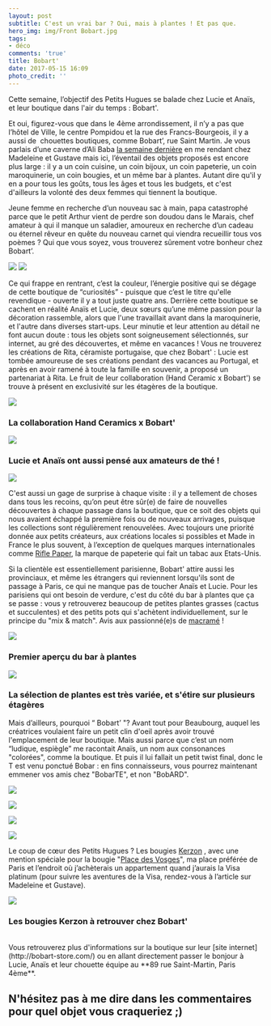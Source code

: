 ```yaml
---
layout: post
subtitle: C'est un vrai bar ? Oui, mais à plantes ! Et pas que.
hero_img: img/Front Bobart.jpg
tags:
- déco
comments: 'true'
title: Bobart'
date: 2017-05-15 16:09
photo_credit: ''
---
```

Cette semaine, l’objectif des Petits Hugues se balade chez Lucie et Anaïs, et leur boutique dans l'air du temps : Bobart'.

Et oui, figurez-vous que dans le 4ème arrondissement, il n’y a pas que l’hôtel de Ville, le centre Pompidou et la rue des Francs-Bourgeois, il y a aussi de  chouettes boutiques, comme Bobart’, rue Saint Martin. Je vous parlais d’une caverne d’Ali Baba [la semaine dernière](http://lespetitshugues.fr/madeleine-et-gustave/) en me rendant chez Madeleine et Gustave mais ici, l’éventail des objets proposés est encore plus large : il y a un coin cuisine, un coin bijoux, un coin papeterie, un coin maroquinerie, un coin bougies, et un même bar à plantes. Autant dire qu'il y en a pour tous les goûts, tous les âges et tous les budgets, et c'est d'ailleurs la volonté des deux femmes qui tiennent la boutique.

Jeune femme en recherche d’un nouveau sac à main, papa catastrophé parce que le petit Arthur vient de perdre son doudou dans le Marais, chef amateur à qui il manque un saladier, amoureux en recherche d’un cadeau ou éternel rêveur en quête du nouveau carnet qui viendra recueillir tous vos poèmes ? Qui que vous soyez, vous trouverez sûrement votre bonheur chez Bobart’.

<img src="/img/DSC02689-1.jpg" class="">

<img src="/img/DSC02705-1.jpg" class="">

Ce qui frappe en rentrant, c’est la couleur, l’énergie positive qui se dégage de cette boutique de “curiosités” - puisque que c’est le titre qu'elle revendique - ouverte il y a tout juste quatre ans. Derrière cette boutique se cachent en réalité Anaïs et Lucie, deux sœurs qu’une même passion pour la décoration rassemble, alors que l'une travaillait avant dans la maroquinerie, et l'autre dans diverses start-ups. Leur minutie et leur attention au détail ne font aucun doute : tous les objets sont soigneusement sélectionnés, sur internet, au gré des découvertes, et même en vacances ! Vous ne trouverez les créations de Rita, céramiste portugaise, que chez Bobart' : Lucie est tombée amoureuse de ses créations pendant des vacances au Portugal, et après en avoir ramené à toute la famille en souvenir, a proposé un partenariat à Rita. Le fruit de leur collaboration (Hand Ceramic x Bobart') se trouve à présent en exclusivité sur les étagères de la boutique.

<img src="/img/DSC02681.jpg" class="">

### La collaboration Hand Ceramics x Bobart'

![](/img/DSC02669.jpg)

### Lucie et Anaïs ont aussi pensé aux amateurs de thé !

![](/img/DSC02686.jpg)

C'est aussi un gage de surprise à chaque visite : il y a tellement de choses dans tous les recoins, qu’on peut être sûr(e) de faire de nouvelles découvertes à chaque passage dans la boutique, que ce soit des objets qui nous avaient échappé la première fois ou de nouveaux arrivages, puisque les collections sont régulièrement renouvelées. Avec toujours une priorité donnée aux petits créateurs, aux créations locales si possibles et Made in France le plus souvent, à l’exception de quelques marques internationales comme <a href="https://riflepaperco.com/" class="">Rifle Paper</a>, la marque de papeterie qui fait un tabac aux Etats-Unis.

Si la clientèle est essentiellement parisienne, Bobart' attire aussi les provinciaux, et même les étrangers qui reviennent lorsqu'ils sont de passage à Paris, ce qui ne manque pas de toucher Anaïs et Lucie. Pour les parisiens qui ont besoin de verdure, c'est du côté du bar à plantes que ça se passe : vous y retrouverez beaucoup de petites plantes grasses (cactus et succulentes) et des petits pots qui s'achètent individuellement, sur le principe du "mix & match". Avis aux passionné(e)s de <a href="http://www.marieclaire.fr/idees/macrame-toutes-nos-idees-diy,1116578.asp" class="">macramé</a> !

<img src="/img/DSC02664.jpg" class="">

### Premier aperçu du bar à plantes

![](/img/DSC02662.jpg)

### La sélection de plantes est très variée, et s'étire sur plusieurs étagères

Mais d’ailleurs, pourquoi “ Bobart’ "? Avant tout pour Beaubourg, auquel les créatrices voulaient faire un petit clin d'oeil après avoir trouvé l'emplacement de leur boutique. Mais aussi parce que c’est un nom “ludique, espiègle” me racontait Anaïs, un nom aux consonances "colorées", comme la boutique. Et puis il lui fallait un petit twist final, donc le T est venu ponctué Bobar : en fins connaisseurs, vous pourrez maintenant emmener vos amis chez "BobarTE", et non "BobARD".

![](/img/DSC02673-1.jpg)

<img src="/img/DSC02674-1.jpg" class="">

![](/img/DSC02694.jpg)

![](/img/DSC02654-2.jpg)

Le coup de cœur des Petits Hugues ? Les bougies [Kerzon](http://www.kerzon.paris/en/) , avec une mention spéciale pour la bougie "[Place des Vosges](http://www.kerzon.paris/en/boutique/bougies-parfumees/place-des-vosges/)", ma place préférée de Paris et l’endroit où j’achèterais un appartement quand j’aurais la Visa platinum (pour suivre les aventures de la Visa, rendez-vous à l’article sur Madeleine et Gustave).

![](/img/DSC02651-1.jpg)

### Les bougies Kerzon à retrouver chez Bobart'
<br>
Vous retrouverez plus d'informations sur la boutique sur leur [site internet](http://bobart-store.com/) ou en allant directement passer le bonjour à Lucie, Anaïs et leur chouette équipe au **89 rue Saint-Martin, Paris 4ème**.

## N'hésitez pas à me dire dans les commentaires pour quel objet vous craqueriez ;)